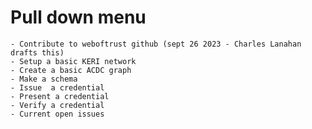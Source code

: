 # Pull down menu

    - Contribute to weboftrust github (sept 26 2023 - Charles Lanahan drafts this)
    - Setup a basic KERI network
    - Create a basic ACDC graph
    - Make a schema
    - Issue  a credential
    - Present a credential
    - Verify a credential
    - Current open issues